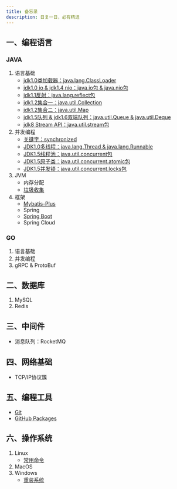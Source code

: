 ```yaml
---
title: 备忘录
description: 日复一日，必有精进
---
```


## 一、编程语言

### JAVA

1. 语言基础
    - [jdk1.0类加载器：java.lang.ClassLoader](lang/java/base/classLoader)
    - [jdk1.0 io & jdk1.4 nio：java.io包 & java.nio包](lang/java/base/io)
    - [jdk1.1反射：java.lang.reflect包](lang/java/base/reflect)
    - [jdk1.2集合一：java.util.Collection](lang/java/base/collection)
    - [jdk1.2集合二：java.util.Map](lang/java/base/map)
    - [jdk1.5队列 & jdk1.6双端队列：java.util.Queue & java.util.Deque](lang/java/base/queue)
    - [jdk8 Stream API：java.util.stream包](lang/java/base/stream)
2. 并发编程
    - [关键字：synchronized](lang/java/concurrent/synchronized)
    - [JDK1.0多线程：java.lang.Thread & java.lang.Runnable](lang/java/concurrent/thread)
    - [JDK1.5线程池：java.util.concurrent包](lang/java/concurrent/J.U.C)
    - [JDK1.5原子类：java.util.concurrent.atomic包](lang/java/concurrent/atomic)
    - [JDK1.5并发锁：java.util.concurrent.locks包](lang/java/concurrent/locks)
3. JVM
    - 内存分配
    - [垃圾收集](lang/java/jvm/GC)
4. 框架
    - [Mybatis-Plus](lang/java/framework/mybatis-plus)
    - Spring
    - [Spring Boot](lang/java/framework/SpringBoot)
    - Spring Cloud

### GO

1. 语言基础
2. 并发编程
3. gRPC & ProtoBuf

## 二、数据库

1. MySQL
2. Redis

## 三、中间件

- 消息队列：RocketMQ

## 四、网络基础

- TCP/IP协议簇

## 五、编程工具

- [Git](tools/git)
- [GitHub Packages](tools/github_packages)

## 六、操作系统

1. Linux
    - [常用命令](os/linux/cmd)
2. MacOS
3. Windows
    - [重装系统](https://upe.net)
